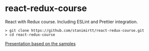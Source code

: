 # react-redux-course
React with Redux course. Including ESLint and Prettier integration.

```
> git clone https://github.com/stanimirtt/react-redux-course.git
> cd react-redux-course
```

[Presentation based on the samples](https://www.slideshare.net/StanimirTodorov1/react-with-redux)
